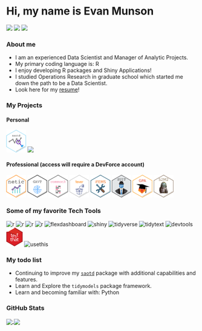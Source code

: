 # Hi, my name is Evan Munson

[<img height="30" src="https://img.shields.io/badge/twitter-%231DA1F2.svg?&style=for-the-badge&logo=twitter&logoColor=white" />][twitter]
[<img height="30" src="https://img.shields.io/badge/linkedin-blue.svg?&style=for-the-badge&logo=linkedin&logoColor=white" />][LinkedIn]
[<img height="30" src="https://img.shields.io/badge/orcid-green.svg?&style=for-the-badge&logo=orcid&logoColor=white" />][ORCID ID]

### About me

* I am an experienced Data Scientist and Manager of Analytic Projects.
* My primary coding language is:  R
* I enjoy developing R packages and Shiny Applications!
* I studied Operations Research in graduate school which started me down the path to be a Data Scientist.
* Look here for my [resume](https://evan-l-munson.github.io/elm_resume/)!

### My Projects

#### Personal

[<img height="60" src="https://github.com/evan-l-munson/saotd/raw/master/man/figures/hex_saotd.png" />][saotd]
[<img height="60" src="https://github.com/evan-l-munson/SUIT/raw/master/www/hex_SUIT_v2.png" />][suit_public]

#### Professional (access will require a DevForce account)

[<img height="60" src="www/hex_netic.png" />][netic]
[<img height="60" src="www/hex_GAVT.png" />][gavt]
[<img height="60" src="www/hex_commonR.png" />][commonR]
[<img height="60" src="www/hex_fever.png" />][fever]
[<img height="60" src="www/hex_iFEMS.png" />][ifems]
[<img height="60" src="www/hex_SUIT_v2.png" />][suit]
[<img height="60" src="www/hex_GPA.png" />][gpa]
[<img height="60" src="www/hex_S2M2.png" />][s2m2]

### Some of my favorite Tech Tools

<p align="left">
<img src="https://docs.rstudio.com/connect/admin/images/RStudio-ball.svg" alt="r" width="50" height="50"/> 
<img src="https://github.githubassets.com/images/modules/logos_page/GitHub-Mark.png" alt="r" width="50" height="50"/> 
<img src="https://about.gitlab.com/images/press/logo/png/gitlab-icon-rgb.png" alt="r" width="50" height="50"/> 
<img src="https://cran.r-project.org/Rlogo.svg" alt="r" width="50" height="50"/> 
<img src="https://pkgs.rstudio.com/flexdashboard/reference/figures/logo.png" alt="flexdashboard" height="50"/> 
<img src="https://blog.efpsa.org/wp-content/uploads/2019/04/pic1-552x640.png" alt="shiny" height="50"/> 
<img src="https://www.tidyverse.org/images/hex-tidyverse.png" alt="tidyverse" height="50"/> 
<img src="https://raw.githubusercontent.com/juliasilge/tidytext/master/man/figures/tidytext.png" alt="tidytext" height="50"/> 
<img src="https://devtools.r-lib.org/reference/figures/logo.svg" alt="devtools" height="50"/> 
<img src="https://raw.githubusercontent.com/r-lib/testthat/master/man/figures/logo.png" alt="testthat" height="50"/> 
<img src="https://usethis.r-lib.org/reference/figures/logo.png" alt="usethis" height="50"/> 
</p>

### My todo list

* Continuing to improve my [`saotd`](https://github.com/evan-l-munson/saotd) package with additional capabilities and features.
* Learn and Explore the `tidymodels` package framework.
* Learn and becoming familiar with:  Python

### GitHub Stats

<a href="https://github.com/evan-l-munson/evan-l-munson">
  <img align="center" src="https://github-readme-stats.vercel.app/api/top-langs/?username=evan-l-munson&hide=JavaScript&title_color=ffffff&text_color=c9cacc&icon_color=2bbc8a&bg_color=1d1f21&langs_count=5" />
</a>
<a href="https://github.com/evan-l-munson/evan-l-munson">
  <img align="center" src="https://github-readme-stats.vercel.app/api?username=evan-l-munson&show_icons=true&line_height=27&count_private=true&title_color=ffffff&text_color=c9cacc&icon_color=2bbc8a&bg_color=1d1f21" />
</a>

[twitter]: https://twitter.com/spot2ring
[linkedin]: https://www.linkedin.com/in/evan-munson-50033b61/
[ORCID ID]: http://orcid.org/0000-0002-9958-6800
[saotd]: https://github.com/evan-l-munson/saotd
[netic]: https://gitlab.devforce.disa.mil/netc-dsd/netic
[gavt]: https://gitlab.devforce.disa.mil/netc-dsd/gavt
[commonR]: https://gitlab.devforce.disa.mil/emunson/commonr
[fever]: https://gitlab.devforce.disa.mil/netc-dsd/fever
[ifems]: https://gitlab.devforce.disa.mil/netc-dsd/ifems
[suit]: https://gitlab.devforce.disa.mil/netc-dsd/pmo/suit
[gpa]: https://gitlab.devforce.disa.mil/netc-dsd/pmo/gpa
[s2m2]: https://gitlab.devforce.disa.mil/netc-dsd/pmo/s2m2
[suit_public]: https://github.com/evan-l-munson/SUIT
